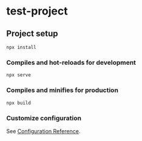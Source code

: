 # test-project

## Project setup

```
npx install
```

### Compiles and hot-reloads for development

```
npx serve
```

### Compiles and minifies for production

```
npx build
```

### Customize configuration

See [Configuration Reference](https://cli.vuejs.org/config/).
